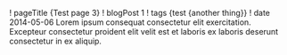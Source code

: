 ! pageTitle {Test page 3}
! blogPost 1
! tags {test {another thing}}
! date 2014-05-06
Lorem ipsum consequat consectetur elit exercitation. Excepteur consectetur proident elit velit est et laboris ex laboris deserunt consectetur in ex aliquip.